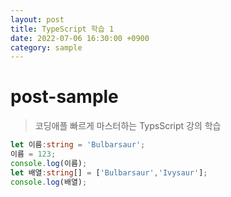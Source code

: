 ```yaml
---
layout: post
title: TypeScript 학습 1
date: 2022-07-06 16:30:00 +0900
category: sample
---
```

# post-sample
> 코딩애플 빠르게 마스터하는 TypsScript 강의 학습


```TypeScript
let 이름:string = 'Bulbarsaur';
이름 = 123;
console.log(이름);
let 배열:string[] = ['Bulbarsaur','Ivysaur'];
console.log(배열);
```